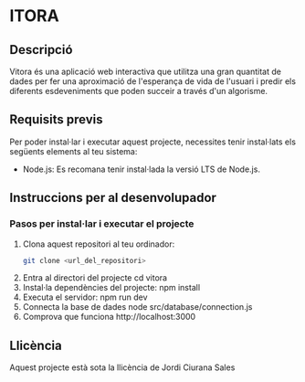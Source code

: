 # ITORA

## Descripció
Vitora és una aplicació web interactiva que utilitza una gran quantitat de dades per fer una aproximació de l'esperança de vida de l'usuari i predir els diferents esdeveniments que poden succeir a través d'un algorisme.

## Requisits previs
Per poder instal·lar i executar aquest projecte, necessites tenir instal·lats els següents elements al teu sistema:

- Node.js: Es recomana tenir instal·lada la versió LTS de Node.js.

## Instruccions per al desenvolupador

### Pasos per instal·lar i executar el projecte

1. Clona aquest repositori al teu ordinador:
   ```bash
   git clone <url_del_repositori>
2. Entra al directori del projecte
    cd vitora
3. Instal·la dependències del projecte:
    npm install
4. Executa el servidor:
    npm run dev
5. Connecta la base de dades
    node src/database/connection.js
6. Comprova que funciona
    http://localhost:3000

## Llicència

Aquest projecte està sota la llicència de Jordi Ciurana Sales





